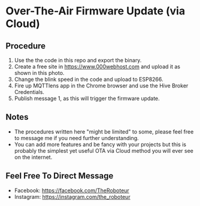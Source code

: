 # Over-The-Air Firmware Update (via Cloud)
## Procedure
1. Use the the code in this repo and export the binary.
2. Create a free site in https://www.000webhost.com and upload it as shown in this photo. 
3. Change the blink speed in the code and upload to ESP8266.
4. Fire up MQTTlens app in the Chrome browser and use the Hive Broker Credentials.
5. Publish message 1, as this will trigger the firmware update.

## Notes
* The procedures written here "might be limited" to some, please feel free to message me if you need further understanding.
* You can add more features and be fancy with your projects but this is probably the simplest yet useful OTA via Cloud method you will ever see on the internet. 

## Feel Free To Direct Message
* Facebook: https://facebook.com/TheRoboteur
* Instagram: https://instagram.com/the_roboteur
